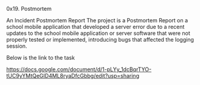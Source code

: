 0x19. Postmortem

An Incident Postmortem Report
The project is  a Postmortem Report on a  school mobile application that developed a server error due to a recent updates to the school mobile application or server software that were not properly tested or implemented, introducing bugs that affected the logging session.

Below is the link to the task

https://docs.google.com/document/d/1-pLYy_1dcBqrTYO-tUC9yYMtQeGID4ML8ryaDfcGbbg/edit?usp=sharing

